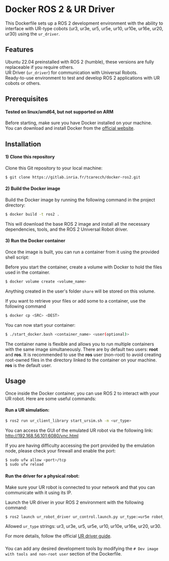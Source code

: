 
# Docker ROS 2 & UR Driver

This Dockerfile sets up a ROS 2 development environment with the ability to interface with UR-type cobots (ur3, ur3e, ur5, ur5e, ur10, ur10e, ur16e, ur20, ur30) using the `ur_driver`.

## Features

Ubuntu 22.04 preinstalled with ROS 2 (humble), these versions are fully replaceable if you require others.\
UR Driver (`ur_driver`) for communication with Universal Robots.\
Ready-to-use environment to test and develop ROS 2 applications with UR cobots or others.

## Prerequisites

#### Tested on linux/amd64, but not supported on ARM 

Before starting, make sure you have Docker installed on your machine.\
You can download and install Docker from the [official website](https://docs.docker.com/engine/install/).

## Installation

#### 1) Clone this repository
Clone this Git repository to your local machine:
```bash
$ git clone https://gitlab.inria.fr/tcarecch/docker-ros2.git
```

#### 2) Build the Docker image

Build the Docker image by running the following command in the project directory:
```bash
$ docker build -t ros2 .
```
This will download the base ROS 2 image and install all the necessary dependencies, tools, and the ROS 2 Universal Robot driver.

#### 3) Run the Docker container

Once the image is built, you can run a container from it using the provided shell script:

Before you start the container, create a volume with Docker to hold the files used in the container.
```bash
$ docker volume create <volume_name>
```
Anything created in the user's folder `share` will be stored on this volume.

If you want to retrieve your files or add some to a container, use the following command
```bash
$ docker cp <SRC> <DEST>
```

You can now start your container:

```bash
$ ./start_docker.bash <container_name> <user(optional)>
```
The container name is flexible and allows you to run multiple containers with the same image simultaneously.
There are by default two users: **root** and **ros**. It is recommended to use the **ros** user (non-root) to avoid creating root-owned files in the directory linked to the container on your machine.\
**ros** is the default user.

## Usage

Once inside the Docker container, you can use ROS 2 to interact with your UR robot. Here are some useful commands:

#### Run a UR simulation:
```bash
$ ros2 run ur_client_library start_ursim.sh -m <ur_type>
```
You can access the GUI of the emulated UR robot via the following link: http://192.168.56.101:6080/vnc.html 

If you are having difficulty accessing the port provided by the emulation node, please check your firewall and enable the port:
```bash
$ sudo ufw allow <port>/tcp
$ sudo ufw reload 
```

#### Run the driver for a physical robot:

Make sure your UR robot is connected to your network and that you can communicate with it using its IP.

Launch the UR driver in your ROS 2 environment with the following command:
```bash
$ ros2 launch ur_robot_driver ur_control.launch.py ur_type:=ur5e robot_ip:=192.168.56.101
```
Allowed `ur_type` strings: ur3, ur3e, ur5, ur5e, ur10, ur10e, ur16e, ur20, ur30.

For more details, follow the official [UR driver guide](https://docs.universal-robots.com/Universal_Robots_ROS2_Documentation/index.html).

###
You can add any desired development tools by modifying the `# Dev image with tools and non-root user` section of the Dockerfile.
###
